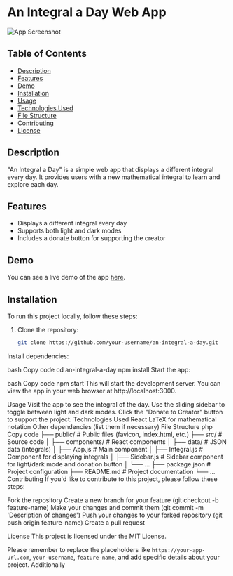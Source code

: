# An Integral a Day Web App

![App Screenshot](screenshot.png)

## Table of Contents
- [Description](#description)
- [Features](#features)
- [Demo](#demo)
- [Installation](#installation)
- [Usage](#usage)
- [Technologies Used](#technologies-used)
- [File Structure](#file-structure)
- [Contributing](#contributing)
- [License](#license)

## Description

"An Integral a Day" is a simple web app that displays a different integral every day. It provides users with a new mathematical integral to learn and explore each day.

## Features

- Displays a different integral every day
- Supports both light and dark modes
- Includes a donate button for supporting the creator

## Demo

You can see a live demo of the app [here](https://your-app-url.com).

## Installation

To run this project locally, follow these steps:

1. Clone the repository:

   ```bash
   git clone https://github.com/your-username/an-integral-a-day.git
Install dependencies:

bash
Copy code
cd an-integral-a-day
npm install
Start the app:

bash
Copy code
npm start
This will start the development server. You can view the app in your web browser at http://localhost:3000.

Usage
Visit the app to see the integral of the day.
Use the sliding sidebar to toggle between light and dark modes.
Click the "Donate to Creator" button to support the project.
Technologies Used
React
LaTeX for mathematical notation
Other dependencies (list them if necessary)
File Structure
php
Copy code
├── public/             # Public files (favicon, index.html, etc.)
├── src/                # Source code
│   ├── components/     # React components
│   ├── data/           # JSON data (integrals)
│   ├── App.js          # Main component
│   ├── Integral.js     # Component for displaying integrals
│   ├── Sidebar.js      # Sidebar component for light/dark mode and donation button
│   └── ...
├── package.json        # Project configuration
├── README.md           # Project documentation
└── ...
Contributing
If you'd like to contribute to this project, please follow these steps:

Fork the repository
Create a new branch for your feature (git checkout -b feature-name)
Make your changes and commit them (git commit -m 'Description of changes')
Push your changes to your forked repository (git push origin feature-name)
Create a pull request

License
This project is licensed under the MIT License.


Please remember to replace the placeholders like `https://your-app-url.com`, `your-username`, `feature-name`, and add specific details about your project. Additionally